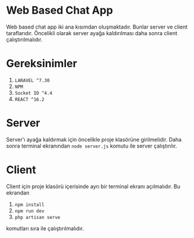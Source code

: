 # Web Based Chat App

Web based chat app iki ana kısımdan oluşmaktadır. Bunlar server ve client taraflarıdır. Öncelikli olarak server ayağa kaldırılması daha sonra client çalıştırılmalıdır. 

# Gereksinimler

1. ```LARAVEL ^7.30```
2. ```NPM```
3. ```Socket IO ^4.4```
3. ```REACT ^16.2```

# Server

Server'ı ayağa kaldırmak için öncelikle proje klasörüne girilmelidir. Daha sonra terminal ekranından `node server.js` komutu ile server çalıştırılır.

# Client

Client için proje klasörü içerisinde ayrı bir terminal ekranı açılmalıdır. Bu ekrandan 

1. ```npm install```
2. ```npm run dev```
3. ```php artisan serve```

komutları sıra ile çalıştırılmalıdır. 